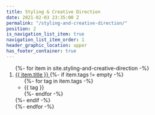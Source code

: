 ```yaml
---
title: Styling & Creative Direction
date: 2021-02-03 23:35:00 Z
permalink: "/styling-and-creative-direction/"
position: 2
is_navigation_list_item: true
navigation_list_item_order: 1
header_graphic_location: upper
has_footer_container: true
---
```


<!-- {%- include page_header.html -%} -->
<ol class="content_container-project_list_wrapper-client_list_wrapper">
	{%- for item in site.styling-and-creative-direction -%}
		<li class="project_list_wrapper-client_list_wrapper-project_list_item-client_list_item">
			<a class="--anchor_styling" href="{{ item.url }}">
				{{ item.title }}
			</a>
			{%- if item.tags != empty -%}
				<ul class="project_list_wrapper-client_list_wrapper-tag_list_wrapper">
					{%- for tag in item.tags -%}
						<li class="tag_list_wrapper-tag_list_item">
							{{ tag }}
						</li>
					{%- endfor -%}
				</ul>
			{%- endif -%}
		</li>
	{%- endfor -%}
</ol>
